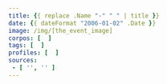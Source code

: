 ```yaml
---
title: {{ replace .Name "-" " " | title }}
date: {{ dateFormat "2006-01-02" .Date }}
image: /img/[the_event_image]
corpos: [  ]
tags: [  ]
profiles: [  ]
sources:
 - [ '', '' ]
---
```


